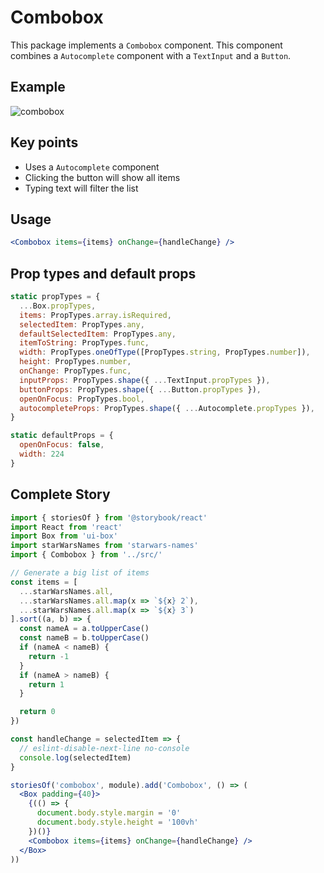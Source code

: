# Combobox

This package implements a `Combobox` component. This component combines a `Autocomplete` component with a `TextInput` and a `Button`.

## Example

![combobox](https://user-images.githubusercontent.com/564463/32206959-e7722c36-bdb5-11e7-8ac6-7d0b695e7bcb.gif)

## Key points

* Uses a `Autocomplete` component
* Clicking the button will show all items
* Typing text will filter the list

## Usage

```jsx
<Combobox items={items} onChange={handleChange} />
```

## Prop types and default props

```js
static propTypes = {
  ...Box.propTypes,
  items: PropTypes.array.isRequired,
  selectedItem: PropTypes.any,
  defaultSelectedItem: PropTypes.any,
  itemToString: PropTypes.func,
  width: PropTypes.oneOfType([PropTypes.string, PropTypes.number]),
  height: PropTypes.number,
  onChange: PropTypes.func,
  inputProps: PropTypes.shape({ ...TextInput.propTypes }),
  buttonProps: PropTypes.shape({ ...Button.propTypes }),
  openOnFocus: PropTypes.bool,
  autocompleteProps: PropTypes.shape({ ...Autocomplete.propTypes }),
}

static defaultProps = {
  openOnFocus: false,
  width: 224
}
```

## Complete Story

```jsx
import { storiesOf } from '@storybook/react'
import React from 'react'
import Box from 'ui-box'
import starWarsNames from 'starwars-names'
import { Combobox } from '../src/'

// Generate a big list of items
const items = [
  ...starWarsNames.all,
  ...starWarsNames.all.map(x => `${x} 2`),
  ...starWarsNames.all.map(x => `${x} 3`)
].sort((a, b) => {
  const nameA = a.toUpperCase()
  const nameB = b.toUpperCase()
  if (nameA < nameB) {
    return -1
  }
  if (nameA > nameB) {
    return 1
  }

  return 0
})

const handleChange = selectedItem => {
  // eslint-disable-next-line no-console
  console.log(selectedItem)
}

storiesOf('combobox', module).add('Combobox', () => (
  <Box padding={40}>
    {(() => {
      document.body.style.margin = '0'
      document.body.style.height = '100vh'
    })()}
    <Combobox items={items} onChange={handleChange} />
  </Box>
))
```
